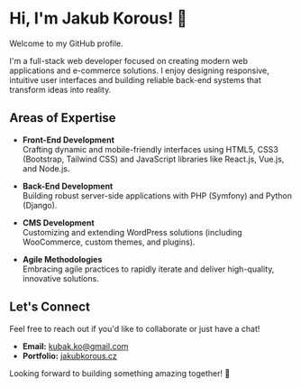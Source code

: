 # Hi, I'm Jakub Korous! 👋

Welcome to my GitHub profile.

I'm a full-stack web developer focused on creating modern web applications and e-commerce solutions. I enjoy designing responsive, intuitive user interfaces and building reliable back-end systems that transform ideas into reality.

## Areas of Expertise

- **Front-End Development**  
  Crafting dynamic and mobile-friendly interfaces using HTML5, CSS3 (Bootstrap, Tailwind CSS) and JavaScript libraries like React.js, Vue.js, and Node.js.

- **Back-End Development**  
  Building robust server-side applications with PHP (Symfony) and Python (Django).

- **CMS Development**  
  Customizing and extending WordPress solutions (including WooCommerce, custom themes, and plugins).

- **Agile Methodologies**  
  Embracing agile practices to rapidly iterate and deliver high-quality, innovative solutions.

## Let's Connect

Feel free to reach out if you'd like to collaborate or just have a chat!

- **Email:** [kubak.ko@gmail.com](mailto:kubak.ko@gmail.com)
- **Portfolio:** [jakubkorous.cz](https://jakubkorous.cz)

Looking forward to building something amazing together! 🌟
